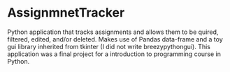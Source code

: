 # AssignmnetTracker
Python application that tracks assignments and allows them to be quired, filtered, edited, and/or deleted. Makes use of Pandas data-frame and a toy gui library inherited from tkinter (I did not write breezypythongui). This application was a final project for a introduction to programming course in Python. 

